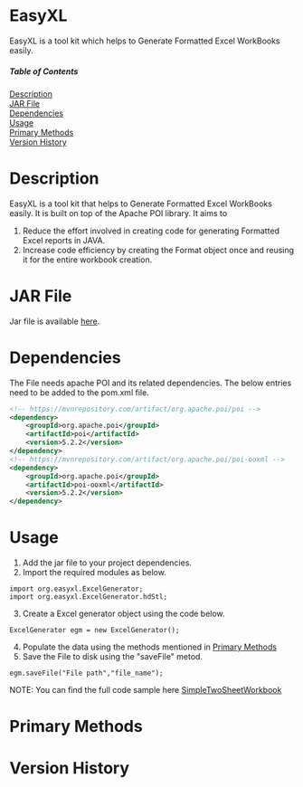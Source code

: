 # EasyXL
EasyXL is a tool kit which helps to Generate Formatted Excel WorkBooks easily.



##### Table of Contents  

[Description](#description)  
[JAR File](#jar-file)  
[Dependencies](#dependencies)  
[Usage](#usage)  
[Primary Methods](#primary-methods)  
[Version History](#version-history)  


# Description
EasyXL is a tool kit that helps to Generate Formatted Excel WorkBooks easily.
It is built on top of the Apache POI library.
It aims to 
1) Reduce the effort involved in creating code for generating Formatted Excel reports in JAVA. 
2) Increase code efficiency by creating the Format object once and reusing it for the entire workbook creation.



# JAR File
Jar file is available [here](https://github.com/SantoshVaramballi/EasyXL/tree/main/EasyXL_Jars).

# Dependencies 
The File needs apache POI and its related dependencies.
The below entries need to be added to the pom.xml file.

```xml
<!-- https://mvnrepository.com/artifact/org.apache.poi/poi -->
<dependency>
    <groupId>org.apache.poi</groupId>
    <artifactId>poi</artifactId>
    <version>5.2.2</version>
</dependency>
<!-- https://mvnrepository.com/artifact/org.apache.poi/poi-ooxml -->
<dependency>
    <groupId>org.apache.poi</groupId>
    <artifactId>poi-ooxml</artifactId>
    <version>5.2.2</version>
</dependency>
```

# Usage
1) Add the jar file to your project dependencies. 
2) Import the required modules as below. 
```
import org.easyxl.ExcelGenerator;
import org.easyxl.ExcelGenerator.hdStl;
```

3) Create a Excel generator object using the code below.
```
ExcelGenerator egm = new ExcelGenerator();
```
4) Populate the data using the methods mentioned in [Primary Methods](#primary-methods) 
5) Save the File to disk using the "saveFile" metod.
```
egm.saveFile("File path","file_name");
```

NOTE: You can find the full code sample here [SimpleTwoSheetWorkbook](https://github.com/SantoshVaramballi/EasyXL/blob/main/src/main/java/org/easyxl/sample/SimpleTwoSheetWorkbook.java)


# Primary Methods
<To be completed>


# Version History
<To be completed>











